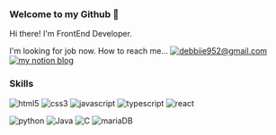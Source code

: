 ### Welcome to my Github 👋
Hi there! I'm FrontEnd Developer.
<p>
  I'm looking for job now. 
  How to reach me...
  <a href="mailto:debbiie952@gmail.com">
    <img alt="debbiie952@gmail.com" src="https://img.shields.io/badge/debbiie952@gmail.com-EA4335?style=flat-square&logo=Gmail&logoColor=white"/>
  </a>
  <a href="https://romantic-taxicab-0df.notion.site/Donghee-s-study-note-bb6dfb821999406f9c2655d624ef0d8c?pvs=4">
    <img alt="my notion blog" src="https://img.shields.io/badge/Blog-000000?style=flat-square&logo=Notion&logoColor=white" />
  </a>
</p>

<h3> Skills </h3>
<p>
  <img alt="html5" src="https://img.shields.io/badge/HTML5-E34F26?style=flat-square&logo=HTML5&logoColor=white"/>
  <img alt="css3" src="https://img.shields.io/badge/CSS-1572B6?style=flat-square&logo=CSS3&logoColor=white" />
  <img alt="javascript" src="https://img.shields.io/badge/Javascript-F7DF1E?style=flat-square&logo=Javascript&logoColor=white" />
  <img alt="typescript" src="https://img.shields.io/badge/Typescript-3178C6?style=flat-square&logo=Typescript&logoColor=white" />
  <img alt="react" src="https://img.shields.io/badge/React-61DAFB?style=flat-square&logo=React&logoColor=white" />
</p>
<p>
  <img alt="python" src="https://img.shields.io/badge/Python-3776AB?style=flat-square&logo=Python&logoColor=white" />
  <img alt="Java" src="https://img.shields.io/badge/Java-007396?style=flat-square&logo=Java&logoColor=white" />
  <img alt="C" src="https://img.shields.io/badge/C-A8B9CC?style=flat-square&logo=C&logoColor=white" />
  <img alt="mariaDB" src="https://img.shields.io/badge/MariaDB-003545?style=flat-square&logo=MariaDB&logoColor=white" />
</p>
<!--
**parkdonghee1129/parkdonghee1129** is a ✨ _special_ ✨ repository because its `README.md` (this file) appears on your GitHub profile.

Here are some ideas to get you started:

- 🔭 I’m currently working on ...
- 🌱 I’m currently learning ...
- 👯 I’m looking to collaborate on ...
- 🤔 I’m looking for help with ...
- 💬 Ask me about ...
- 📫 How to reach me: ...
- 😄 Pronouns: ...
- ⚡ Fun fact: ...
-->
